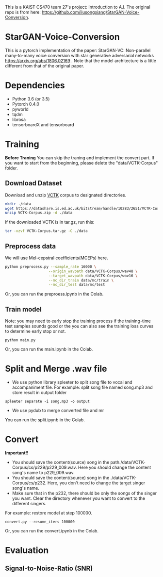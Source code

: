 This is a KAIST CS470 team 27's project: Introduction to A.I. The original repo is from here: https://github.com/liusongxiang/StarGAN-Voice-Conversion.


# StarGAN-Voice-Conversion
This is a pytorch implementation of the paper: StarGAN-VC: Non-parallel many-to-many voice conversion with star generative adversarial networks  https://arxiv.org/abs/1806.02169 .
Note that the model architecture is a little different from that of the original paper.

# Dependencies
* Python 3.6 (or 3.5)
* Pytorch 0.4.0
* pyworld
* tqdm
* librosa
* tensorboardX and tensorboard


# Training

**Before Traning**
You can skip the traning and implement the convert part. If you want to start from the beginning, please delete the "data/VCTK-Corpus" folder.


## Download Dataset

Download and unzip [VCTK](https://homepages.inf.ed.ac.uk/jyamagis/page3/page58/page58.html) corpus to designated directories.

```bash
mkdir ./data
wget https://datashare.is.ed.ac.uk/bitstream/handle/10283/2651/VCTK-Corpus.zip?sequence=2&isAllowed=y
unzip VCTK-Corpus.zip -d ./data
```
If the downloaded VCTK is in tar.gz, run this:

```bash
tar -xzvf VCTK-Corpus.tar.gz -C ./data
```

## Preprocess data

We will use Mel-cepstral coefficients(MCEPs) here.

```bash
python preprocess.py --sample_rate 16000 \
                    --origin_wavpath data/VCTK-Corpus/wav48 \
                    --target_wavpath data/VCTK-Corpus/wav16 \
                    --mc_dir_train data/mc/train \
                    --mc_dir_test data/mc/test
```


Or, you can run the preproess.ipynb in the Colab.


## Train model

Note: you may need to early stop the training process if the training-time test samples sounds good or the you can also see the training loss curves to determine early stop or not.

```
python main.py
```


Or, you can run the main.ipynb in the Colab.


# Split and Merge .wav file

- We use python library spleeter to split song file to vocal and accompaniment file.
For example: split song file named song.mp3 and store result in output folder
```
spleeter separate -i song.mp3 -o output
```
- We use pydub to merge converted file and mr


You can run the split.ipynb in the Colab.


# Convert

**Important!!**
* You should save the content(source) song in the path./data/VCTK-Corpus/cs/p229/p229_009.wav. Here you should change the content song's name to p229_009.wav.
* You should save the content(source) song in the ./data/VCTK-Corpus/cs/p232. Here, you don't need to change the target singer song's name. 
* Make sure that in the p232, there should be only the songs of the singer you want. Clear the directory whenever you want to convert to the different singers.


For example: restore model at step 100000.

```
convert.py --resume_iters 100000
```


Or, you can run the convert.ipynb in the Colab.




# Evaluation

## Signal-to-Noise-Ratio (SNR)

